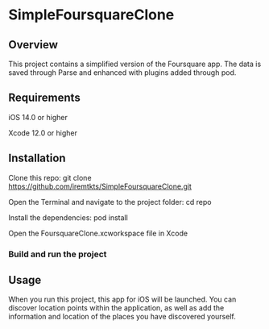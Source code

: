 # SimpleFoursquareClone

## Overview

This project contains a simplified version of the Foursquare app. The data is saved through Parse and enhanced with plugins added through pod.



## Requirements

iOS 14.0 or higher

Xcode 12.0 or higher



## Installation

Clone this repo: git clone https://github.com/iremtkts/SimpleFoursquareClone.git

Open the Terminal and navigate to the project folder: cd repo

Install the dependencies: pod install

Open the FoursquareClone.xcworkspace file in Xcode



### Build and run the project




## Usage

When you run this project, this app for iOS will be launched. You can discover location points within the application, as well as add the information and location of the places you have discovered yourself.

